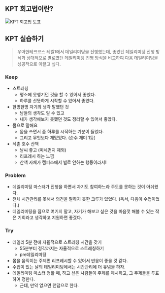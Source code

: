 ## KPT 회고법이란?

![KPT 회고법 도표](<KPT 회고법 도표.png>)

## KPT 실습하기

> 우아한테크코스 레벨1에서 데일리미팅을 진행했는데, 좋았던 데일리미팅 진행 방식과 상대적으로 별로였던 데일리미팅 진행 방식을 비교하여 다음 데일리미팅을 성공적으로 이끌고 싶다.

### Keep

- 스트레칭
  - 평소에 못챙기던 것을 할 수 있어서 좋았다.
  - 하루를 산뜻하게 시작할 수 있어서 좋았다.
- 한명한명 자기의 생각 말했던 것
  - 남들의 생각도 알 수 있고
  - 내가 생각해보지 못했던 것도 정리할 수 있어서 좋았다.
- 몸으로 말해요
  - 몸을 쓰면서 좀 하루를 시작하는 기분이 들었다.
  - 그리고 무엇보다 재밌었다. (순수 재미 1등)
- 석촌 호수 산책
  - 날씨 좋고 (미세먼지 제외)
  - 리프레시 하는 느낌
  - 산책 자체가 캠퍼스에서 별로 안하는 행동이라서!

### Problem

- 데일리미팅 마스터가 진행을 하면서 자기도 참여하느라 주도를 못하는 것이 아쉬웠다.
- 전체 시간관리를 못해서 의견을 말하지 못한 크루가 있었다. (독서, 다음이 수업이었다.)
- 데일리미팅을 짐으로 여기지 말고, 자기가 해보고 싶은 것을 마음껏 해볼 수 있는 작은 기회라고 생각하고 지원하면 좋겠다.

### Try

- 데일리 5분 전에 자율적으로 스트레칭 시간을 갖기
  - 55분부터 정각까지는 자율적으로 스트레칭하기
  - pre데일리미팅
- 몸을 움직이는 주제면 리프레시할 수 있어서 반응이 좋을 것 같다.
- 수업이 있는 날의 데일리미팅에서는 시간관리에 더 유념을 하자.
- 데일리미팅 마스터 정할 때, 하고 싶은 사람들이 주제를 제시하고, 그 주제들을 투표하여 정한다.
  - 근데, 만약 없으면 랜덤으로 한다.
